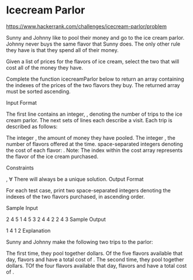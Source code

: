 # Icecream Parlor

https://www.hackerrank.com/challenges/icecream-parlor/problem

Sunny and Johnny like to pool their money and go to the ice cream parlor. Johnny never buys the same flavor that Sunny does. The only other rule they have is that they spend all of their money.

Given a list of prices for the flavors of ice cream, select the two that will cost all of the money they have.

Complete the function icecreamParlor below to return an array containing the indexes of the prices of the two flavors they buy. The returned array must be sorted ascending.

Input Format

The first line contains an integer, , denoting the number of trips to the ice cream parlor. The next sets of lines each describe a visit. Each trip is described as follows:

The integer , the amount of money they have pooled.
The integer , the number of flavors offered at the time.
space-separated integers denoting the cost of each flavor: .
Note: The index within the cost array represents the flavor of the ice cream purchased.

Constraints

, ∀
There will always be a unique solution.
Output Format

For each test case, print two space-separated integers denoting the indexes of the two flavors purchased, in ascending order.

Sample Input

2
4
5
1 4 5 3 2
4
4
2 2 4 3
Sample Output

1 4
1 2
Explanation

Sunny and Johnny make the following two trips to the parlor:

The first time, they pool together dollars. Of the five flavors available that day, flavors and have a total cost of .
The second time, they pool together dollars. TOf the four flavors available that day, flavors and have a total cost of .
